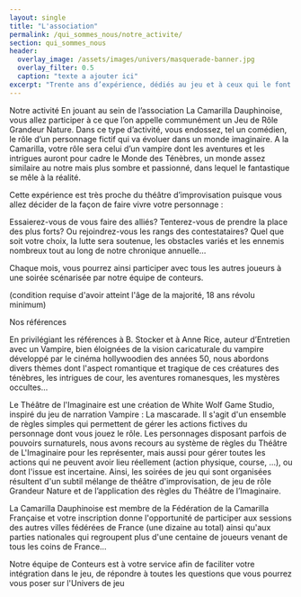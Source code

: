 ```yaml
---
layout: single
title: "L'association"
permalink: /qui_sommes_nous/notre_activite/
section: qui_sommes_nous
header:
  overlay_image: /assets/images/univers/masquerade-banner.jpg
  overlay_filter: 0.5
  caption: "texte a ajouter ici"
excerpt: "Trente ans d’expérience, dédiés au jeu et à ceux qui le font vivre."
---
```

Notre activité
En jouant au sein de l’association La Camarilla Dauphinoise, vous allez participer à ce que l’on appelle communément un Jeu de Rôle Grandeur Nature. Dans ce type d’activité, vous endossez, tel un comédien, le rôle d’un personnage fictif qui va évoluer dans un monde imaginaire. A la Camarilla, votre rôle sera celui d’un vampire dont les aventures et les intrigues auront pour cadre le Monde des Ténèbres, un monde assez similaire au notre mais plus sombre et passionné, dans lequel le fantastique se mêle à la réalité.

Cette expérience est très proche du théâtre d’improvisation puisque vous allez décider de la façon de faire vivre votre personnage :

Essaierez-vous de vous faire des alliés? Tenterez-vous de prendre la place des plus forts? Ou rejoindrez-vous les rangs des contestataires? Quel que soit votre choix, la lutte sera soutenue, les obstacles variés et les ennemis nombreux tout au long de notre chronique annuelle…

Chaque mois, vous pourrez ainsi participer avec tous les autres joueurs à une soirée scénarisée par notre équipe de conteurs.



(condition requise d'avoir atteint l'âge de la majorité, 18 ans révolu minimum)

Nos références

En privilégiant les références à B. Stocker et à Anne Rice, auteur d’Entretien avec un Vampire, bien éloignées de la vision caricaturale du vampire développé par le cinéma hollywoodien des années 50, nous abordons divers thèmes dont l'aspect romantique et tragique de ces créatures des ténèbres, les intrigues de cour, les aventures romanesques, les mystères occultes…

Le Théâtre de l'Imaginaire est une création de White Wolf Game Studio, inspiré du jeu de narration Vampire : La mascarade. Il s'agit d'un ensemble de règles simples qui permettent de gérer les actions fictives du personnage dont vous jouez le rôle. Les personnages disposant parfois de pouvoirs surnaturels, nous avons recours au système de règles du Théâtre de L'Imaginaire pour les représenter, mais aussi pour gérer toutes les actions qui ne peuvent avoir lieu réellement (action physique, course, …), ou dont l'issue est incertaine. Ainsi, les soirées de jeu qui sont organisées résultent d'un subtil mélange de théâtre d'improvisation, de jeu de rôle Grandeur Nature et de l’application des règles du Théâtre de l’Imaginaire.

La Camarilla Dauphinoise est membre de la Fédération de la Camarilla Française et votre inscription donne l'opportunité de participer aux sessions des autres villes fédérées de France (une dizaine au total) ainsi qu'aux parties nationales qui regroupent plus d'une centaine de joueurs venant de tous les coins de France…

Notre équipe de Conteurs est à votre service afin de faciliter votre intégration dans le jeu, de répondre à toutes les questions que vous pourrez vous poser sur l'Univers de jeu
